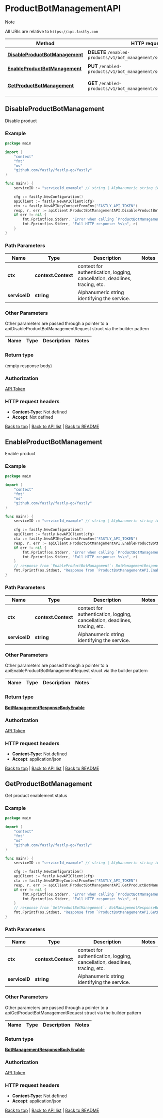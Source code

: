 # ProductBotManagementAPI

> [!NOTE]
> All URIs are relative to `https://api.fastly.com`

Method | HTTP request | Description
------------- | ------------- | -------------
[**DisableProductBotManagement**](ProductBotManagementAPI.md#DisableProductBotManagement) | **DELETE** `/enabled-products/v1/bot_management/services/{service_id}` | Disable product
[**EnableProductBotManagement**](ProductBotManagementAPI.md#EnableProductBotManagement) | **PUT** `/enabled-products/v1/bot_management/services/{service_id}` | Enable product
[**GetProductBotManagement**](ProductBotManagementAPI.md#GetProductBotManagement) | **GET** `/enabled-products/v1/bot_management/services/{service_id}` | Get product enablement status



## DisableProductBotManagement

Disable product



### Example

```go
package main

import (
    "context"
    "fmt"
    "os"
    "github.com/fastly/fastly-go/fastly"
)

func main() {
    serviceID := "serviceId_example" // string | Alphanumeric string identifying the service.

    cfg := fastly.NewConfiguration()
    apiClient := fastly.NewAPIClient(cfg)
    ctx := fastly.NewAPIKeyContextFromEnv("FASTLY_API_TOKEN")
    resp, r, err := apiClient.ProductBotManagementAPI.DisableProductBotManagement(ctx, serviceID).Execute()
    if err != nil {
        fmt.Fprintf(os.Stderr, "Error when calling `ProductBotManagementAPI.DisableProductBotManagement`: %v\n", err)
        fmt.Fprintf(os.Stderr, "Full HTTP response: %v\n", r)
    }
}
```

### Path Parameters


Name | Type | Description  | Notes
------------- | ------------- | ------------- | -------------
**ctx** | **context.Context** | context for authentication, logging, cancellation, deadlines, tracing, etc.
**serviceID** | **string** | Alphanumeric string identifying the service. | 

### Other Parameters

Other parameters are passed through a pointer to a apiDisableProductBotManagementRequest struct via the builder pattern


Name | Type | Description  | Notes
------------- | ------------- | ------------- | -------------


### Return type

 (empty response body)

### Authorization

[API Token](https://www.fastly.com/documentation/reference/api/#authentication)

### HTTP request headers

- **Content-Type**: Not defined
- **Accept**: Not defined

[Back to top](#) | [Back to API list](../README.md#documentation-for-api-endpoints) | [Back to README](../README.md)


## EnableProductBotManagement

Enable product



### Example

```go
package main

import (
    "context"
    "fmt"
    "os"
    "github.com/fastly/fastly-go/fastly"
)

func main() {
    serviceID := "serviceId_example" // string | Alphanumeric string identifying the service.

    cfg := fastly.NewConfiguration()
    apiClient := fastly.NewAPIClient(cfg)
    ctx := fastly.NewAPIKeyContextFromEnv("FASTLY_API_TOKEN")
    resp, r, err := apiClient.ProductBotManagementAPI.EnableProductBotManagement(ctx, serviceID).Execute()
    if err != nil {
        fmt.Fprintf(os.Stderr, "Error when calling `ProductBotManagementAPI.EnableProductBotManagement`: %v\n", err)
        fmt.Fprintf(os.Stderr, "Full HTTP response: %v\n", r)
    }
    // response from `EnableProductBotManagement`: BotManagementResponseBodyEnable
    fmt.Fprintf(os.Stdout, "Response from `ProductBotManagementAPI.EnableProductBotManagement`: %v\n", resp)
}
```

### Path Parameters


Name | Type | Description  | Notes
------------- | ------------- | ------------- | -------------
**ctx** | **context.Context** | context for authentication, logging, cancellation, deadlines, tracing, etc.
**serviceID** | **string** | Alphanumeric string identifying the service. | 

### Other Parameters

Other parameters are passed through a pointer to a apiEnableProductBotManagementRequest struct via the builder pattern


Name | Type | Description  | Notes
------------- | ------------- | ------------- | -------------


### Return type

[**BotManagementResponseBodyEnable**](BotManagementResponseBodyEnable.md)

### Authorization

[API Token](https://www.fastly.com/documentation/reference/api/#authentication)

### HTTP request headers

- **Content-Type**: Not defined
- **Accept**: application/json

[Back to top](#) | [Back to API list](../README.md#documentation-for-api-endpoints) | [Back to README](../README.md)


## GetProductBotManagement

Get product enablement status



### Example

```go
package main

import (
    "context"
    "fmt"
    "os"
    "github.com/fastly/fastly-go/fastly"
)

func main() {
    serviceID := "serviceId_example" // string | Alphanumeric string identifying the service.

    cfg := fastly.NewConfiguration()
    apiClient := fastly.NewAPIClient(cfg)
    ctx := fastly.NewAPIKeyContextFromEnv("FASTLY_API_TOKEN")
    resp, r, err := apiClient.ProductBotManagementAPI.GetProductBotManagement(ctx, serviceID).Execute()
    if err != nil {
        fmt.Fprintf(os.Stderr, "Error when calling `ProductBotManagementAPI.GetProductBotManagement`: %v\n", err)
        fmt.Fprintf(os.Stderr, "Full HTTP response: %v\n", r)
    }
    // response from `GetProductBotManagement`: BotManagementResponseBodyEnable
    fmt.Fprintf(os.Stdout, "Response from `ProductBotManagementAPI.GetProductBotManagement`: %v\n", resp)
}
```

### Path Parameters


Name | Type | Description  | Notes
------------- | ------------- | ------------- | -------------
**ctx** | **context.Context** | context for authentication, logging, cancellation, deadlines, tracing, etc.
**serviceID** | **string** | Alphanumeric string identifying the service. | 

### Other Parameters

Other parameters are passed through a pointer to a apiGetProductBotManagementRequest struct via the builder pattern


Name | Type | Description  | Notes
------------- | ------------- | ------------- | -------------


### Return type

[**BotManagementResponseBodyEnable**](BotManagementResponseBodyEnable.md)

### Authorization

[API Token](https://www.fastly.com/documentation/reference/api/#authentication)

### HTTP request headers

- **Content-Type**: Not defined
- **Accept**: application/json

[Back to top](#) | [Back to API list](../README.md#documentation-for-api-endpoints) | [Back to README](../README.md)
